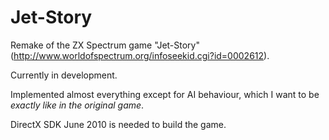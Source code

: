# Jet-Story
Remake of the ZX Spectrum game "Jet-Story" (http://www.worldofspectrum.org/infoseekid.cgi?id=0002612).

Currently in development.

Implemented almost everything except for AI behaviour, which I want to be *exactly like in the original game*.

DirectX SDK June 2010 is needed to build the game.
